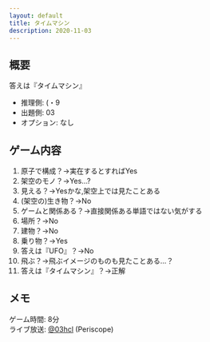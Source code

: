 ```yaml
---
layout: default
title: タイムマシン
description: 2020-11-03
---
```


## 概要

答えは『タイムマシン』

- 推理側: (・9
- 出題側: 03
- オプション: なし

## ゲーム内容

1. 原子で構成？→実在するとすればYes
2. 架空のモノ？→Yes…?
3. 見える？→Yesかな,架空上では見たことある
4. (架空の)生き物？→No
5. ゲームと関係ある？→直接関係ある単語ではない気がする
6. 場所？→No
7. 建物？→No
8. 乗り物？→Yes
9. 答えは『UFO』？→No
10. 飛ぶ？→飛ぶイメージのものも見たことある…？
11. 答えは『タイムマシン』？→正解

## メモ

ゲーム時間: 8分  
ライブ放送: [@03hcl](https://www.periscope.tv/03hcl/1ypJdwZpdlaGW) (Periscope)

